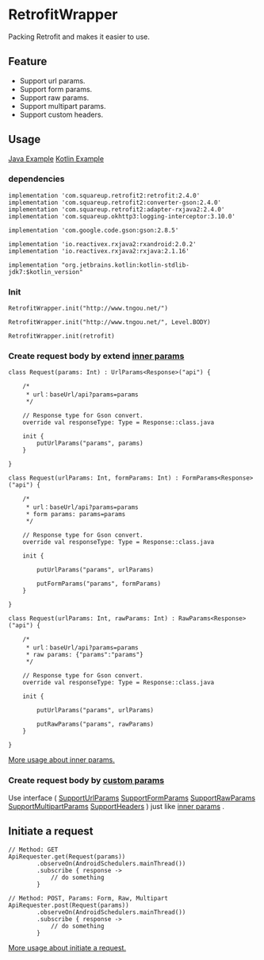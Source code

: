 # RetrofitWrapper

Packing Retrofit and makes it easier to use.

## Feature

* Support url params.
* Support form params.
* Support raw params.
* Support multipart params.
* Support custom headers.

## Usage

[Java Example](https://github.com/shichaohui/RetrofitWrapper/tree/master/app/src/main/java/com/sch/example/java)
[Kotlin Example](https://github.com/shichaohui/RetrofitWrapper/tree/master/app/src/main/java/com/sch/example/kotlin)

### dependencies

```
implementation 'com.squareup.retrofit2:retrofit:2.4.0'
implementation 'com.squareup.retrofit2:converter-gson:2.4.0'
implementation 'com.squareup.retrofit2:adapter-rxjava2:2.4.0'
implementation 'com.squareup.okhttp3:logging-interceptor:3.10.0'

implementation 'com.google.code.gson:gson:2.8.5'

implementation 'io.reactivex.rxjava2:rxandroid:2.0.2'
implementation 'io.reactivex.rxjava2:rxjava:2.1.16'

implementation "org.jetbrains.kotlin:kotlin-stdlib-jdk7:$kotlin_version"
```

### Init

```
RetrofitWrapper.init("http://www.tngou.net/")

RetrofitWrapper.init("http://www.tngou.net/", Level.BODY)

RetrofitWrapper.init(retrofit)
```

### Create request body by extend [inner params](https://github.com/shichaohui/RetrofitWrapper/tree/master/retrofit_wrapper/src/main/java/com/sch/retrofit/wrapper/request/params)

```
class Request(params: Int) : UrlParams<Response>("api") {

    /*
     * url：baseUrl/api?params=params
     */

    // Response type for Gson convert.
    override val responseType: Type = Response::class.java

    init {
        putUrlParams("params", params)
    }

}
```

```
class Request(urlParams: Int, formParams: Int) : FormParams<Response>("api") {

    /*
     * url：baseUrl/api?params=params
     * form params: params=params
     */

    // Response type for Gson convert.
    override val responseType: Type = Response::class.java

    init {

        putUrlParams("params", urlParams)

        putFormParams("params", formParams)
    }

}
```

```
class Request(urlParams: Int, rawParams: Int) : RawParams<Response>("api") {

    /*
     * url：baseUrl/api?params=params
     * raw params: {"params":"params"}
     */

    // Response type for Gson convert.
    override val responseType: Type = Response::class.java

    init {

        putUrlParams("params", urlParams)

        putRawParams("params", rawParams)
    }

}
```

[More usage about inner params.](https://github.com/shichaohui/RetrofitWrapper/tree/master/app/src/main/java/com/sch/example/kotlin/api)

### Create request body by [custom params](https://github.com/shichaohui/RetrofitWrapper/tree/master/retrofit_wrapper/src/main/java/com/sch/retrofit/wrapper/request)

Use interface (
[SupportUrlParams](https://github.com/shichaohui/RetrofitWrapper/blob/master/retrofit_wrapper/src/main/java/com/sch/retrofit/wrapper/request/SupportUrlParams.kt)
[SupportFormParams](https://github.com/shichaohui/RetrofitWrapper/blob/master/retrofit_wrapper/src/main/java/com/sch/retrofit/wrapper/request/SupportFormParams.kt)
[SupportRawParams](https://github.com/shichaohui/RetrofitWrapper/blob/master/retrofit_wrapper/src/main/java/com/sch/retrofit/wrapper/request/SupportRawParams.kt)
[SupportMultipartParams](https://github.com/shichaohui/RetrofitWrapper/blob/master/retrofit_wrapper/src/main/java/com/sch/retrofit/wrapper/request/SupportMultipartParams.kt)
[SupportHeaders](https://github.com/shichaohui/RetrofitWrapper/blob/master/retrofit_wrapper/src/main/java/com/sch/retrofit/wrapper/request/SupportHeaders.kt)
) just like [inner params](https://github.com/shichaohui/RetrofitWrapper/tree/master/retrofit_wrapper/src/main/java/com/sch/retrofit/wrapper/request/params) .

## Initiate a request

```
// Method: GET
ApiRequester.get(Request(params))
        .observeOn(AndroidSchedulers.mainThread())
        .subscribe { response ->
            // do something
        }

// Method: POST, Params: Form, Raw, Multipart
ApiRequester.post(Request(params))
        .observeOn(AndroidSchedulers.mainThread())
        .subscribe { response ->
            // do something
        }
```

[More usage about initiate a request.](https://github.com/shichaohui/RetrofitWrapper/blob/master/app/src/main/java/com/sch/example/kotlin/MainActivity.kt)